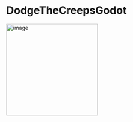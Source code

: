 # DodgeTheCreepsGodot
<img width="244" alt="image" src="https://github.com/Melosid/DodgeTheCreepsGodot/assets/35465480/426b49c3-c9c0-4c06-8935-d82e9666a5d8">
